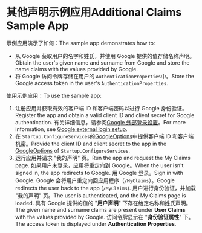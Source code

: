 # <a name="additional-claims-sample-app"></a><span data-ttu-id="0f122-101">其他声明示例应用</span><span class="sxs-lookup"><span data-stu-id="0f122-101">Additional Claims Sample App</span></span>

<span data-ttu-id="0f122-102">示例应用演示了如何：</span><span class="sxs-lookup"><span data-stu-id="0f122-102">The sample app demonstrates how to:</span></span>

* <span data-ttu-id="0f122-103">从 Google 获取用户的名字和姓氏，并使用 Google 提供的值存储名称声明。</span><span class="sxs-lookup"><span data-stu-id="0f122-103">Obtain the user's given name and surname from Google and store the name claims with the values provided by Google.</span></span>
* <span data-ttu-id="0f122-104">将 Google 访问令牌存储在用户的 `AuthenticationProperties`中。</span><span class="sxs-lookup"><span data-stu-id="0f122-104">Store the Google access token in the user's `AuthenticationProperties`.</span></span>

<span data-ttu-id="0f122-105">使用示例应用：</span><span class="sxs-lookup"><span data-stu-id="0f122-105">To use the sample app:</span></span>

1. <span data-ttu-id="0f122-106">注册应用并获取有效的客户端 ID 和客户端密码以进行 Google 身份验证。</span><span class="sxs-lookup"><span data-stu-id="0f122-106">Register the app and obtain a valid client ID and client secret for Google authentication.</span></span> <span data-ttu-id="0f122-107">有关详细信息，请参阅[Google 外部登录设置](https://docs.microsoft.com/aspnet/core/security/authentication/social/google-logins)。</span><span class="sxs-lookup"><span data-stu-id="0f122-107">For more information, see [Google external login setup](https://docs.microsoft.com/aspnet/core/security/authentication/social/google-logins).</span></span>
1. <span data-ttu-id="0f122-108">在 `Startup.ConfigureServices`的[GoogleOptions](https://docs.microsoft.com/dotnet/api/microsoft.aspnetcore.authentication.google.googleoptions)中提供客户端 ID 和客户端机密。</span><span class="sxs-lookup"><span data-stu-id="0f122-108">Provide the client ID and client secret to the app in the [GoogleOptions](https://docs.microsoft.com/dotnet/api/microsoft.aspnetcore.authentication.google.googleoptions) of `Startup.ConfigureServices`.</span></span>
1. <span data-ttu-id="0f122-109">运行应用并请求 "我的声明" 页。</span><span class="sxs-lookup"><span data-stu-id="0f122-109">Run the app and request the My Claims page.</span></span> <span data-ttu-id="0f122-110">如果用户未登录，应用将重定向到 Google。</span><span class="sxs-lookup"><span data-stu-id="0f122-110">When the user isn't signed in, the app redirects to Google.</span></span> <span data-ttu-id="0f122-111">用 Google 登录。</span><span class="sxs-lookup"><span data-stu-id="0f122-111">Sign in with Google.</span></span> <span data-ttu-id="0f122-112">Google 会将用户重定向回应用程序（`/MyClaims`）。</span><span class="sxs-lookup"><span data-stu-id="0f122-112">Google redirects the user back to the app (`/MyClaims`).</span></span> <span data-ttu-id="0f122-113">用户进行身份验证，并加载 "我的声明" 页。</span><span class="sxs-lookup"><span data-stu-id="0f122-113">The user is authenticated, and the My Claims page is loaded.</span></span> <span data-ttu-id="0f122-114">具有 Google 提供的值的 "**用户声明**" 下存在给定名称和姓氏声明。</span><span class="sxs-lookup"><span data-stu-id="0f122-114">The given name and surname claims are present under **User Claims** with the values provided by Google.</span></span> <span data-ttu-id="0f122-115">访问令牌显示在 "**身份验证属性**" 下。</span><span class="sxs-lookup"><span data-stu-id="0f122-115">The access token is displayed under **Authentication Properties**.</span></span>
